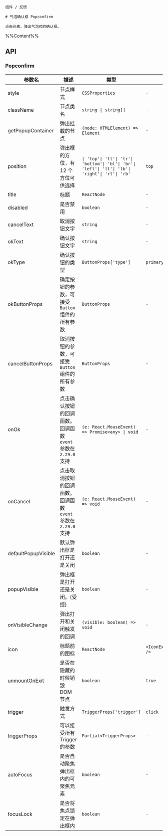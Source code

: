 `````
组件 / 反馈

# 气泡确认框 Popconfirm

点击元素，弹出气泡式的确认框。
`````

%%Content%%

## API

### Popconfirm

|参数名|描述|类型|默认值|版本|
|---|---|---|---|---|
|style|节点样式|`CSSProperties`|`-`|-|
|className|节点类名|`string \| string[]`|`-`|-|
|getPopupContainer|弹出挂载的节点|`(node: HTMLElement) => Element`|`-`|-|
|position|弹出框的方位，有 12 个方位可供选择|`\| 'top'\| 'tl'\| 'tr'\| 'bottom'\| 'bl'\| 'br'\| 'left'\| 'lt'\| 'lb'\| 'right'\| 'rt'\| 'rb'`|`top`|-|
|title|标题|`ReactNode`|`-`|-|
|disabled|是否禁用|`boolean`|`-`|2.11.0|
|cancelText|取消按钮文字|`string`|`-`|-|
|okText|确认按钮文字|`string`|`-`|-|
|okType|确认按钮的类型|`ButtonProps['type']`|`primary`|-|
|okButtonProps|确定按钮的参数，可接受 `Button` 组件的所有参数|`ButtonProps`|`-`|-|
|cancelButtonProps|取消按钮的参数，可接受 `Button` 组件的所有参数|`ButtonProps`|`-`|-|
|onOk|点击确认按钮的回调函数。回调函数 `event` 参数在 `2.29.0` 支持|`(e: React.MouseEvent) => Promise<any> \| void`|`-`|-|
|onCancel|点击取消按钮的回调函数。 回调函数 `event` 参数在 `2.29.0` 支持|`(e: React.MouseEvent) => void`|`-`|-|
|defaultPopupVisible|默认弹出框是打开还是关闭|`boolean`|`-`|-|
|popupVisible|弹出框是打开还是关闭。(受控)|`boolean`|`-`|-|
|onVisibleChange|弹出打开和关闭触发的回调|`(visible: boolean) => void`|`-`|-|
|icon|标题前的图标|`ReactNode`|`<IconExclamationCircleFill />`|-|
|unmountOnExit|是否在隐藏的时候销毁 DOM 节点|`boolean`|`true`|-|
|trigger|触发方式|`TriggerProps['trigger']`|`click`|-|
|triggerProps|可以接受所有 Trigger 的参数|`Partial<TriggerProps>`|`-`|-|
|autoFocus|是否自动聚焦弹出框内的可聚焦元素|`boolean`|`-`|-|
|focusLock|是否将焦点锁定在弹出框内|`boolean`|`-`|-|
